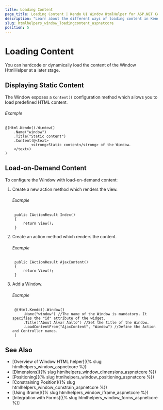 ```yaml
---
title: Loading Content
page_title: Loading Content | Kendo UI Window HtmlHelper for ASP.NET Core
description: "Learn about the different ways of loading content in Kendo UI Window HtmlHelper for ASP.NET Core (MVC 6 or ASP.NET Core MVC)."
slug: htmlhelpers_window_loadingcontent_aspnetcore
position: 5
---
```


# Loading Content

You can hardcode or dynamically load the content of the Window HtmlHelper at a later stage.

## Displaying Static Content

The Window exposes a `Content()` configuration method which allows you to load predefined HTML content.

###### Example

    @(Html.Kendo().Window()
        .Name("window")
        .Title("Static content")
        .Content(@<text>
                <strong>Static content</strong> of the Window.
        </text>)
    )

## Load-on-Demand Content

To configure the Window with load-on-demand content:

1. Create a new action method which renders the view.

    ###### Example

        public IActionResult Index()
        {
            return View();
        }

1. Create an action method which renders the content.

    ###### Example

        public IActionResult AjaxContent()
        {
            return View();
        }

1. Add a Window.

    ###### Example

        @(Html.Kendo().Window()
            .Name("window") //The name of the Window is mandatory. It specifies the "id" attribute of the widget.
            .Title("About Alvar Aalto") //Set the title of the Window.
            .LoadContentFrom("AjaxContent", "Window") //Define the Action and Controller names.
        )

## See Also

* [Overview of Window HTML helper]({% slug htmlhelpers_window_aspnetcore %})
* [Dimensions]({% slug htmlhelpers_window_dimensions_aspnetcore %})
* [Positioning]({% slug htmlhelpers_window_positioning_aspnetcore %})
* [Constraining Position]({% slug htmlhelpers_window_constrain_aspnetcore %})
* [Using iframe]({% slug htmlhelpers_window_iframe_aspnetcore %})
* [Integration with Forms]({% slug htmlhelpers_window_forms_aspnetcore %})
